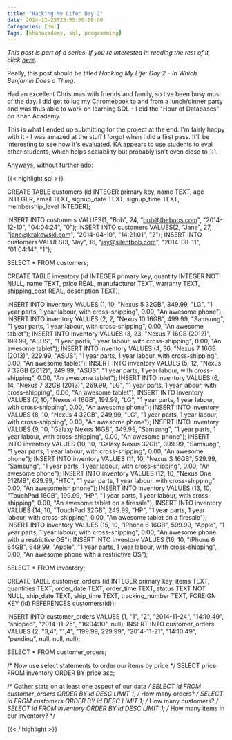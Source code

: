 ```yaml
---
title: "Hacking My Life: Day 2"
date: 2014-12-25T23:55:00-08:00
Categories: [hml]
Tags: [khanacademy, sql, programming]
---
```


*This post is part of a series. If you're interested in reading the rest of it, click [here](/categories/hml/).*

Really, this post should be titled *Hacking My Life: Day 2 - In Which Benjamin Does a Thing*.

Had an excellent Christmas with friends and family, so I've been busy most of the day. I did get to lug my Chromebook to and from a lunch/dinner party and was thus able to work on learning SQL - I did the "Hour of Databases" on Khan Academy.

<!-- more -->
This is what I ended up submitting for the project at the end. I'm fairly happy with it - I was amazed at the stuff I forgot when I did a first pass. It'll be interesting to see how it's evaluated. KA appears to use students to eval other students, which helps scalability but probably isn't even close to 1:1.

Anyways, without further ado:

{{< highlight sql >}}

CREATE TABLE customers (id INTEGER primary key, name TEXT, age INTEGER, email TEXT, signup_date TEXT, signup_time TEXT, membership_level INTEGER);


INSERT INTO customers VALUES(1, "Bob", 24, "bob@thebobs.com", "2014-12-10", "04:04:24", "0");
INSERT INTO customers VALUES(2, "Jane", 27, "jane@krakowski.com", "2014-04-10", "14:21:01", "2");
INSERT INTO customers VALUES(3, "Jay", 16, "jay@silentbob.com", "2014-08-11", "01:04:14", "1");

SELECT * FROM customers;

CREATE TABLE inventory (id INTEGER primary key, quantity INTEGER NOT NULL, name TEXT, price REAL, manufacturer TEXT, warranty TEXT, shipping_cost REAL, description TEXT);

INSERT INTO inventory VALUES (1, 10, "Nexus 5 32GB", 349.99, "LG", "1 year parts, 1 year labour, with cross-shipping", 0.00, "An awesome phone");
INSERT INTO inventory VALUES (2, 2, "Nexus 10 16GB", 499.99, "Samsung", "1 year parts, 1 year labour, with cross-shipping", 0.00, "An awesome tablet");
INSERT INTO inventory VALUES (3, 23, "Nexus 7 16GB (2012)", 199.99, "ASUS", "1 year parts, 1 year labour, with cross-shipping", 0.00, "An awesome tablet");
INSERT INTO inventory VALUES (4, 36, "Nexus 7 16GB (2013)", 229.99, "ASUS", "1 year parts, 1 year labour, with cross-shipping", 0.00, "An awesome tablet");
INSERT INTO inventory VALUES (5, 12, "Nexus 7 32GB (2012)", 249.99, "ASUS", "1 year parts, 1 year labour, with cross-shipping", 0.00, "An awesome tablet");
INSERT INTO inventory VALUES (6, 14, "Nexus 7 32GB (2013)", 269.99, "LG", "1 year parts, 1 year labour, with cross-shipping", 0.00, "An awesome tablet");
INSERT INTO inventory VALUES (7, 10, "Nexus 4 16GB", 199.99, "LG", "1 year parts, 1 year labour, with cross-shipping", 0.00, "An awesome phone");
INSERT INTO inventory VALUES (8, 10, "Nexus 4 32GB", 249.99, "LG", "1 year parts, 1 year labour, with cross-shipping", 0.00, "An awesome phone");
INSERT INTO inventory VALUES (9, 10, "Galaxy Nexus 16GB", 349.99, "Samsung", "1 year parts, 1 year labour, with cross-shipping", 0.00, "An awesome phone");
INSERT INTO inventory VALUES (10, 10, "Galaxy Nexus 32GB", 399.99, "Samsung", "1 year parts, 1 year labour, with cross-shipping", 0.00, "An awesome phone");
INSERT INTO inventory VALUES (11, 10, "Nexus S 16GB", 529.99, "Samsung", "1 year parts, 1 year labour, with cross-shipping", 0.00, "An awesome phone");
INSERT INTO inventory VALUES (12, 10, "Nexus One 512MB", 629.99, "HTC", "1 year parts, 1 year labour, with cross-shipping", 0.00, "An awesomeish phone");
INSERT INTO inventory VALUES (13, 10, "TouchPad 16GB", 199.99, "HP", "1 year parts, 1 year labour, with cross-shipping", 0.00, "An awesome tablet on a firesale");
INSERT INTO inventory VALUES (14, 10, "TouchPad 32GB", 249.99, "HP", "1 year parts, 1 year labour, with cross-shipping", 0.00, "An awesome tablet on a firesale");
INSERT INTO inventory VALUES (15, 10, "iPhone 6 16GB", 599.99, "Apple", "1 year parts, 1 year labour, with cross-shipping", 0.00, "An awesome phone with a restrictive OS");
INSERT INTO inventory VALUES (16, 10, "iPhone 6 64GB", 649.99, "Apple", "1 year parts, 1 year labour, with cross-shipping", 0.00, "An awesome phone with a restrictive OS");

SELECT * FROM inventory;

CREATE TABLE customer_orders (id INTEGER primary key, items TEXT, quantities TEXT, order_date TEXT, order_time TEXT, status TEXT NOT NULL, ship_date TEXT, ship_time TEXT, tracking_number TEXT, FOREIGN KEY (id) REFERENCES customers(id));

INSERT INTO customer_orders VALUES (1, "1", "2", "2014-11-24", "14:10:49", "shipped", "2014-11-25", "16:04:10", null);
INSERT INTO customer_orders VALUES (2, "3,4", "1,4", "199.99, 229.99", "2014-11-21", "14:10:49", "pending", null, null, null);

SELECT * FROM customer_orders;

/* Now use select statements to order our items by price */
SELECT price FROM inventory ORDER BY price asc;

/* Gather stats on at least one aspect of our data */
SELECT id FROM customer_orders ORDER BY id DESC LIMIT 1; /* How many orders? */
SELECT id FROM customers ORDER BY id DESC LIMIT 1; /* How many customers? */
SELECT id FROM inventory ORDER BY id DESC LIMIT 1; /* How many items in our inventory? */

{{< / highlight >}}

